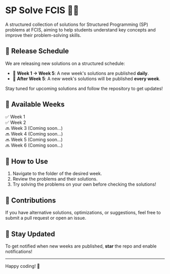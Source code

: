 # SP Solve FCIS 🧑‍💻

A structured collection of solutions for Structured Programming (SP) problems at FCIS, aiming to help students understand key concepts and improve their problem-solving skills.

## 📅 Release Schedule

We are releasing new solutions on a structured schedule:

- 📌 **Week 1 → Week 5**: A new week's solutions are published **daily**.
- 📌 **After Week 5**: A new week's solutions will be published **every week**.

Stay tuned for upcoming solutions and follow the repository to get updates!

## 📖 Available Weeks

✅ Week 1  
✅ Week 2   
🔜 Week 3 (Coming soon...)  
🔜 Week 4 (Coming soon...)  
🔜 Week 5 (Coming soon...)  
🔜 Week 6 (Coming soon...)  

## 🚀 How to Use

1. Navigate to the folder of the desired week.
2. Review the problems and their solutions.
3. Try solving the problems on your own before checking the solutions!

## 🤝 Contributions

If you have alternative solutions, optimizations, or suggestions, feel free to submit a pull request or open an issue.

## 📢 Stay Updated

To get notified when new weeks are published, **star** the repo and enable notifications!

---

Happy coding! 🚀 